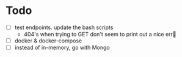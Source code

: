 # Todo
- [ ] test endpoints. update the bash scripts
    - 404's when trying to GET don't seem to print out a nice err👀
- [ ] docker & docker-compose
- [ ] instead of in-memory, go with Mongo